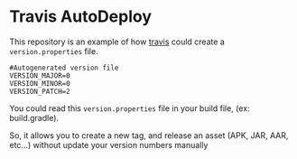 # Travis AutoDeploy

This repository is an example of how [travis](https://travis-ci.org) could create a `version.properties` file.

```
#Autogenerated version file
VERSION_MAJOR=0
VERSION_MINOR=0
VERSION_PATCH=2
```

You could read this `version.properties` file in your build file, (ex: build.gradle).

So, it allows you to create a new tag, and release an asset (APK, JAR, AAR, etc...) without update your version numbers manually
